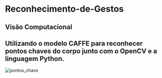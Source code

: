 # Reconhecimento-de-Gestos

## Visão Computacional

## Utilizando o modelo CAFFE para reconhecer pontos chaves do corpo junto com o OpenCV e a linguagem Python.

![pontos_chave](https://user-images.githubusercontent.com/65053026/168435921-cb18e1c2-0483-43e5-bc8b-331d0759a97d.jpg)
